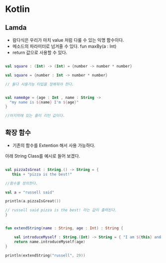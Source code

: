  # Kotlin 


  ## Lamda
  
  - 람다식은 우리가 마치 value 처럼 다룰 수 있는 익명 함수이다.
  - 메소드의 파라미터로 넘겨줄 수 있다. fun maxBy(a : Int)
  - return 값으로 사용할 수 있다.

  ~~~kotlin
  
  val square : (Int) -> (Int) = {number -> number * number}
  
  val square = {number : Int -> number * number}
  
  // 둘다 사용가능 타입을 정해줘야 한다.
  
  
  ~~~

  ~~~kotlin
  
  val nameAge = {age : Int , name : String ->
    "my name is ${name} I'm ${age}"
  }
  
  //마지막에 있는 줄이 리턴 값이다.
  ~~~
  
  ## 확장 함수
  
  - 기존의 함수를 Extention 해서 사용 가능하다.
  
  아래 String Class를 예시로 들어 보겠다.
  
  ~~~kotlin
  
  val pizzaIsGreat : String.() -> String = {
     this + "pizza is the best!"
  
  //함수를 정의한다.
  
  val a = "russell said"
  
  println(a.pizzaIsGreat())
  
  // russell said pizza is the best! 라는 값이 출력된다.
  }
  ~~~
  
  ~~~kotlin
  
  fun extendString(name : String, age : Int) : String {
  
      val introduceMyself : String.(Int) -> String = { "I am ${this} and ${it} years old"}
      return name.introduceMyself(age)
  }
  
  println(extendString("russell", 29))
  
  ~~~
